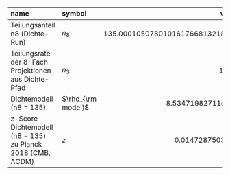 | name                                                       | symbol             | value                           | - | - | unit        |
|:-----------------------------------------------------------|:-------------------|--------------------------------:|:--|:--|:------------|
| Teilungsanteil n8 (Dichte-Run)                             | $n_8$              | 135.000105078010161766813218841 |   |   | $1$         |
| Teilungsrate der 8-Fach Projektionen aus Dichte-Pfad       | $n_3$              |                           135.0 |   |   | $1$         |
| Dichtemodell (n8 = 135)                                    | $\rho_{\rm model}$ |               8.53471982711e-27 |   |   | $kg m^{-3}$ |
| z-Score Dichtemodell (n8 = 135) zu Planck 2018 (CMB, ΛCDM) | $z$                |                 0.0147287503368 |   |   | $1$         |
